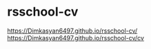 # rsschool-cv
https://Dimkasyan6497.github.io/rsschool-cv/
https://Dimkasyan6497.github.io/rsschool-cv/cv
